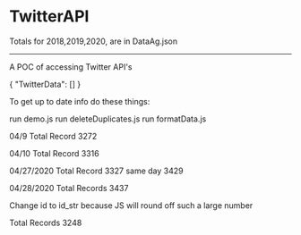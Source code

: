 # TwitterAPI

Totals for 2018,2019,2020, are in DataAg.json

--------------------------------------------------



A POC of accessing Twitter API's 

{
    "TwitterData": []
}

To get up to date info do these things:

run demo.js
run deleteDuplicates.js
run formatData.js

04/9
Total Record 3272

04/10
Total Record 3316

04/27/2020
Total Record 3327 
same day 3429

04/28/2020
Total Records 3437

Change id to id_str because JS will round off such a large number

Total Records 
3248
